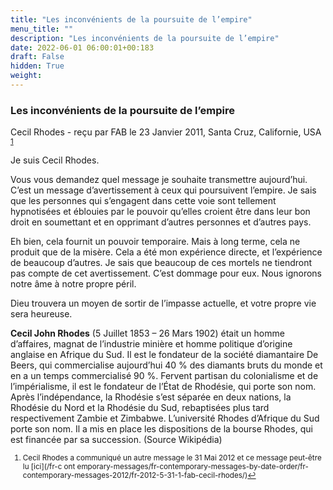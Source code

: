 ```yaml
---
title: "Les inconvénients de la poursuite de l’empire"
menu_title: ""
description: "Les inconvénients de la poursuite de l’empire"
date: 2022-06-01 06:00:01+00:183
draft: False
hidden: True
weight:
---
```

### Les inconvénients de la poursuite de l’empire

Cecil Rhodes - reçu par FAB le 23 Janvier 2011, Santa Cruz, Californie, USA <sup id=”a1”>[1](#f1)</sup>

Je suis Cecil Rhodes.

Vous vous demandez quel message je souhaite transmettre aujourd’hui. C’est un message d’avertissement à ceux qui poursuivent l’empire. Je sais que les personnes qui s’engagent dans cette voie sont tellement hypnotisées et éblouies par le pouvoir qu’elles croient être dans leur bon droit en soumettant et en opprimant d’autres personnes et d’autres pays.

Eh bien, cela fournit un pouvoir temporaire. Mais à long terme, cela ne produit que de la misère. Cela a été mon expérience directe, et l’expérience de beaucoup d’autres. Je sais que beaucoup de ces mortels ne tiendront pas compte de cet avertissement. C’est dommage pour eux. Nous ignorons notre âme à notre propre péril.

Dieu trouvera un moyen de sortir de l’impasse actuelle, et votre propre vie sera heureuse.

**Cecil John Rhodes** (5 Juillet 1853 – 26 Mars 1902) était un homme d’affaires, magnat de l’industrie minière et homme politique d’origine anglaise en Afrique du Sud. Il est le fondateur de la société diamantaire De Beers, qui commercialise aujourd’hui 40 % des diamants bruts du monde et en a un temps commercialisé 90 %. Fervent partisan du colonialisme et de l’impérialisme, il est le fondateur de l’État de Rhodésie, qui porte son nom. Après l’indépendance, la Rhodésie s’est séparée en deux nations, la Rhodésie du Nord et la Rhodésie du Sud, rebaptisées plus tard respectivement Zambie et Zimbabwe. L’université Rhodes d’Afrique du Sud porte son nom. Il a mis en place les dispositions de la bourse Rhodes, qui est financée par sa succession. (Source Wikipédia)

<small>

   1. <large id=”f1”> Cecil Rhodes a communiqué un autre message le 31 Mai 2012 et ce message peut-être lu [ici](/fr-c ont emporary-messages/fr-contemporary-messages-by-date-order/fr-contemporary-messages-2012/fr-2012-5-31-1-fab-cecil-rhodes/)[↩](#a1)


